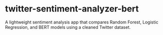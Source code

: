 # twitter-sentiment-analyzer-bert
A lightweight sentiment analysis app that compares Random Forest, Logistic Regression, and BERT models using a cleaned Twitter dataset.
